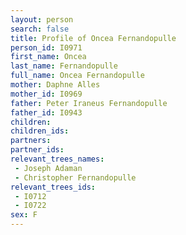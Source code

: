 ```yaml
---
layout: person
search: false
title: Profile of Oncea Fernandopulle
person_id: I0971
first_name: Oncea
last_name: Fernandopulle
full_name: Oncea Fernandopulle
mother: Daphne Alles
mother_id: I0969
father: Peter Iraneus Fernandopulle
father_id: I0943
children:
children_ids:
partners:
partner_ids:
relevant_trees_names:
 - Joseph Adaman
 - Christopher Fernandopulle
relevant_trees_ids:
 - I0712
 - I0722
sex: F
---
```


